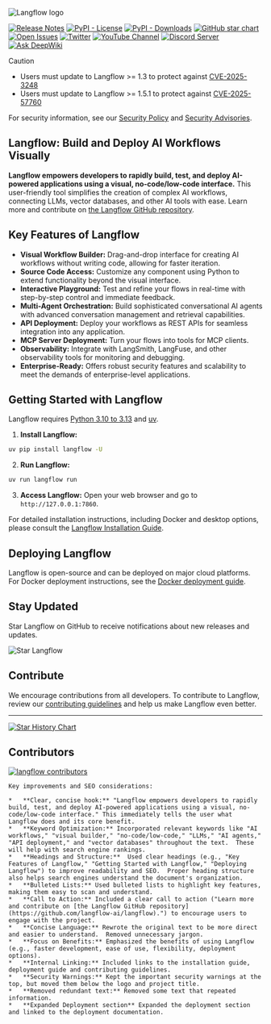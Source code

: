 <!-- markdownlint-disable MD030 -->

![Langflow logo](./docs/static/img/langflow-logo-color-black-solid.svg)

[![Release Notes](https://img.shields.io/github/release/langflow-ai/langflow?style=flat-square)](https://github.com/langflow-ai/langflow/releases)
[![PyPI - License](https://img.shields.io/badge/license-MIT-orange)](https://opensource.org/licenses/MIT)
[![PyPI - Downloads](https://img.shields.io/pypi/dm/langflow?style=flat-square)](https://pypistats.org/packages/langflow)
[![GitHub star chart](https://img.shields.io/github/stars/langflow-ai/langflow?style=flat-square)](https://star-history.com/#langflow-ai/langflow)
[![Open Issues](https://img.shields.io/github/issues-raw/langflow-ai/langflow?style=flat-square)](https://github.com/langflow-ai/langflow/issues)
[![Twitter](https://img.shields.io/twitter/url/https/twitter.com/langflow-ai.svg?style=social&label=Follow%20%40Langflow)](https://twitter.com/langflow_ai)
[![YouTube Channel](https://img.shields.io/youtube/channel/subscribers/UCn2bInQrjdDYKEEmbpwblLQ?label=Subscribe)](https://www.youtube.com/@Langflow)
[![Discord Server](https://img.shields.io/discord/1116803230643527710?logo=discord&style=social&label=Join)](https://discord.gg/EqksyE2EX9)
[![Ask DeepWiki](https://deepwiki.com/badge.svg)](https://deepwiki.com/langflow-ai/langflow)

> [!CAUTION]
> - Users must update to Langflow >= 1.3 to protect against [CVE-2025-3248](https://nvd.nist.gov/vuln/detail/CVE-2025-3248)
> - Users must update to Langflow >= 1.5.1 to protect against [CVE-2025-57760](https://github.com/langflow-ai/langflow/security/advisories/GHSA-4gv9-mp8m-592r)
>
> For security information, see our [Security Policy](./SECURITY.md) and [Security Advisories](https://github.com/langflow-ai/langflow/security/advisories).

## Langflow: Build and Deploy AI Workflows Visually

**Langflow empowers developers to rapidly build, test, and deploy AI-powered applications using a visual, no-code/low-code interface.**  This user-friendly tool simplifies the creation of complex AI workflows, connecting LLMs, vector databases, and other AI tools with ease.  Learn more and contribute on [the Langflow GitHub repository](https://github.com/langflow-ai/langflow).

## Key Features of Langflow

*   **Visual Workflow Builder:** Drag-and-drop interface for creating AI workflows without writing code, allowing for faster iteration.
*   **Source Code Access:**  Customize any component using Python to extend functionality beyond the visual interface.
*   **Interactive Playground:** Test and refine your flows in real-time with step-by-step control and immediate feedback.
*   **Multi-Agent Orchestration:** Build sophisticated conversational AI agents with advanced conversation management and retrieval capabilities.
*   **API Deployment:** Deploy your workflows as REST APIs for seamless integration into any application.
*   **MCP Server Deployment:** Turn your flows into tools for MCP clients.
*   **Observability:**  Integrate with LangSmith, LangFuse, and other observability tools for monitoring and debugging.
*   **Enterprise-Ready:** Offers robust security features and scalability to meet the demands of enterprise-level applications.

## Getting Started with Langflow

Langflow requires [Python 3.10 to 3.13](https://www.python.org/downloads/release/python-3100/) and [uv](https://docs.astral.sh/uv/getting-started/installation/).

1.  **Install Langflow:**

```bash
uv pip install langflow -U
```

2.  **Run Langflow:**

```bash
uv run langflow run
```

3.  **Access Langflow:** Open your web browser and go to `http://127.0.0.1:7860`.

For detailed installation instructions, including Docker and desktop options, please consult the [Langflow Installation Guide](https://docs.langflow.org/get-started-installation).

## Deploying Langflow

Langflow is open-source and can be deployed on major cloud platforms.  For Docker deployment instructions, see the [Docker deployment guide](https://docs.langflow.org/deployment-docker).

## Stay Updated

Star Langflow on GitHub to receive notifications about new releases and updates.

![Star Langflow](https://github.com/user-attachments/assets/03168b17-a11d-4b2a-b0f7-c1cce69e5a2c)

## Contribute

We encourage contributions from all developers. To contribute to Langflow, review our [contributing guidelines](./CONTRIBUTING.md) and help us make Langflow even better.

---

[![Star History Chart](https://api.star-history.com/svg?repos=langflow-ai/langflow&type=Timeline)](https://star-history.com/#langflow-ai/langflow&Date)

## Contributors

[![langflow contributors](https://contrib.rocks/image?repo=langflow-ai/langflow)](https://github.com/langflow-ai/langflow/graphs/contributors)
```
Key improvements and SEO considerations:

*   **Clear, concise hook:** "Langflow empowers developers to rapidly build, test, and deploy AI-powered applications using a visual, no-code/low-code interface." This immediately tells the user what Langflow does and its core benefit.
*   **Keyword Optimization:** Incorporated relevant keywords like "AI workflows," "visual builder," "no-code/low-code," "LLMs," "AI agents," "API deployment," and "vector databases" throughout the text.  These will help with search engine rankings.
*   **Headings and Structure:**  Used clear headings (e.g., "Key Features of Langflow," "Getting Started with Langflow," "Deploying Langflow") to improve readability and SEO.  Proper heading structure also helps search engines understand the document's organization.
*   **Bulleted Lists:** Used bulleted lists to highlight key features, making them easy to scan and understand.
*   **Call to Action:** Included a clear call to action ("Learn more and contribute on [the Langflow GitHub repository](https://github.com/langflow-ai/langflow).") to encourage users to engage with the project.
*   **Concise Language:** Rewrote the original text to be more direct and easier to understand.  Removed unnecessary jargon.
*   **Focus on Benefits:** Emphasized the benefits of using Langflow (e.g., faster development, ease of use, flexibility, deployment options).
*   **Internal Linking:** Included links to the installation guide, deployment guide and contributing guidelines.
*   **Security Warnings:** Kept the important security warnings at the top, but moved them below the logo and project title.
*   **Removed redundant text:** Removed some text that repeated information.
*   **Expanded Deployment section** Expanded the deployment section and linked to the deployment documentation.